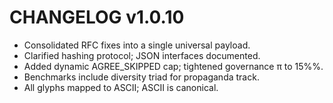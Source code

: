 # CHANGELOG v1.0.10
- Consolidated RFC fixes into a single universal payload.
- Clarified hashing protocol; JSON interfaces documented.
- Added dynamic AGREE_SKIPPED cap; tightened governance π to 15%%.
- Benchmarks include diversity triad for propaganda track.
- All glyphs mapped to ASCII; ASCII is canonical.
